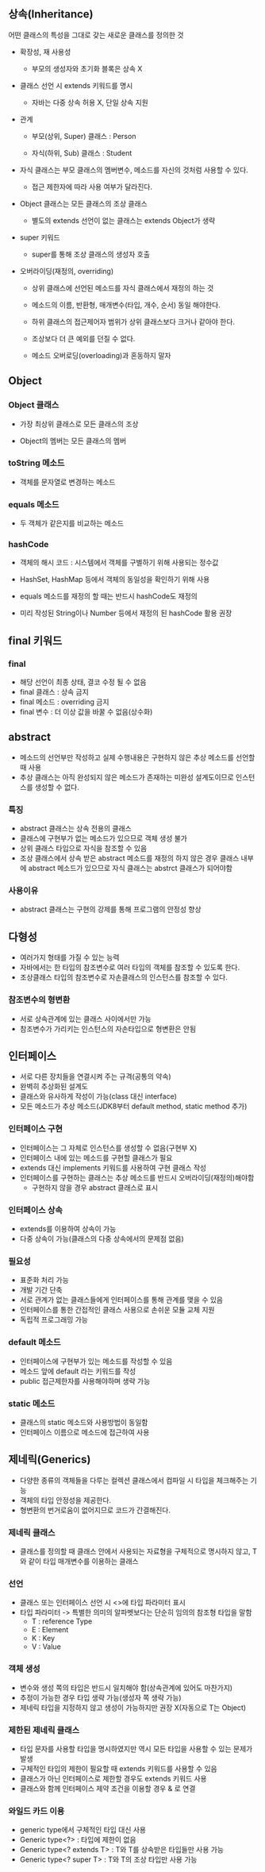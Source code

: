 ## 상속(Inheritance)

어떤 클래스의 특성을 그대로 갖는 새로운 클래스를 정의한 것

- 확장성, 재 사용성
  
  - 부모의 생성자와 초기화 블록은 상속 X

- 클래스 선언 시 extends 키워드를 명시
  
  - 자바는 다중 상속 허용 X, 단일 상속 지원

- 관계
  
  - 부모(상위, Super) 클래스 : Person
  
  - 자식(하위, Sub) 클래스 : Student

- 자식 클래스는 부모 클래스의 멤버변수, 메소드를 자신의 것처럼 사용할 수 있다.
  
  - 접근 제한자에 따라 사용 여부가 달라진다.

- Object 클래스는 모든 클래스의 조상 클래스
  
  - 별도의 extends 선언이 없는 클래스는 extends Object가 생략

- super 키워드
  
  - super를 통해 조상 클래스의 생성자 호출

- 오버라이딩(재정의, overriding)
  
  - 상위 클래스에 선언된 메소드를 자식 클래스에서 재정의 하는 것
  
  - 메소드의 이름, 반환형, 매개변수(타입, 개수, 순서) 동일 해야한다.
  
  - 하위 클래스의 접근제어자 범위가 상위 클래스보다 크거나 같아야 한다.
  
  - 조상보다 더 큰 예외를 던질 수 없다.
  
  - 메소드 오버로딩(overloading)과 혼동하지 말자

## Object

### Object 클래스

- 가장 최상위 클래스로 모든 클래스의 조상

- Object의 멤버는 모든 클래스의 멤버

### toString 메소드

- 객체를 문자열로 변경하는 메소드

### equals 메소드

- 두 객체가 같은지를 비교하는 메소드

### hashCode

- 객체의 해시 코드 : 시스템에서 객체를 구별하기 위해 사용되는 정수값

- HashSet, HashMap 등에서 객체의 동일성을 확인하기 위해 사용

- equals 메소드를 재정의 할 때는 반드시 hashCode도 재정의

- 미리 작성된 String이나 Number 등에서 재정의 된 hashCode 활용 권장

## final 키워드

### final

- 해당 선언이 최종 상태, 결코 수정 될 수 없음
- final 클래스 : 상속 금지
- final 메소드 : overriding 금지
- final 변수 : 더 이상 값을 바꿀 수 없음(상수화)

## abstract
- 메소드의 선언부만 작성하고 실제 수행내용은 구현하지 않은 추상 메소드를 선언할 때 사용
- 추상 클래스는 아직 완성되지 않은 메소드가 존재하는 미완성 설계도이므로 인스턴스를 생성할 수 없다.

### 특징
- abstract 클래스는 상속 전용의 클래스
- 클래스에 구현부가 없는 메소드가 있으므로 객체 생성 불가
- 상위 클래스 타입으로 자식을 참조할 수 있음
- 조상 클래스에서 상속 받은 abstract 메소드를 재정의 하지 않은 경우 클래스 내부에 abstract 메소드가 있으므로 자식 클래스는 abstrct 클래스가 되어야함

### 사용이유
- abstract 클래스는 구현의 강제를 통해 프로그램의 안정성 향상

## 다형성
- 여러가지 형태를 가질 수 있는 능력
- 자바에서는 한 타입의 참조변수로 여러 타입의 객체를 참조할 수 있도록 한다.
- 조상클래스 타입의 참조변수로 자손클래스의 인스턴스를 참조할 수 있다.

### 참조변수의 형변환
- 서로 상속관계에 있는 클래스 사이에서만 가능
- 참조변수가 가리키는 인스턴스의 자손타입으로 형변환은 안됨

## 인터페이스
- 서로 다른 장치들을 연결시켜 주는 규격(공통의 약속)
- 완벽히 추상화된 설계도
- 클래스와 유사하게 작성이 가능(class 대신 interface)
- 모든 메소드가 추상 메소드(JDK8부터 default method, static method 추가)

### 인터페이스 구현
- 인터페이스는 그 자체로 인스턴스를 생성할 수 없음(구현부 X)
- 인터페이스 내에 있는 메소드를 구현할 클래스가 필요
- extends 대신 implements 키워드를 사용하여 구현 클래스 작성
- 인터페이스를 구현하는 클래스는 추상 메소드를 반드시 오버라이딩(재정의)해야함
  - 구현하지 않을 경우 abstract 클래스로 표시
 
### 인터페이스 상속
- extends를 이용하여 상속이 가능
- 다중 상속이 가능(클래스의 다중 상속에서의 문제점 없음)

### 필요성
- 표준화 처리 가능
- 개발 기간 단축
- 서로 관계가 없는 클래스들에게 인터페이스를 통해 관계를 맺을 수 있음
- 인터페이스를 통한 간접적인 클래스 사용으로 손쉬운 모듈 교체 지원
- 독립적 프로그래밍 가능

### default 메소드
- 인터페이스에 구현부가 있는 메소드를 작성할 수 있음
- 메소드 앞에 default 라는 키워드를 작성
- public 접근제한자를 사용해야하며 생략 가능

### static 메소드
- 클래스의 static 메소드와 사용방법이 동일함
- 인터페이스 이름으로 메소드에 접근하여 사용

## 제네릭(Generics)
- 다양한 종류의 객체들을 다루는 컬렉션 클래스에서 컴파일 시 타입을 체크해주는 기능
- 객체의 타입 안정성을 제공한다.
- 형변환의 번거로움이 없어지므로 코드가 간결해진다.

### 제네릭 클래스
- 클래스를 정의할 때 클래스 안에서 사용되는 자료형을 구체적으로 명시하지 않고, T와 같이 타입 매개변수를 이용하는 클래스

### 선언
- 클래스 또는 인터페이스 선언 시 <>에 타입 파라미터 표시
- 타입 파라미터 -> 특별한 의미의 알파벳보다는 단순히 임의의 참조형 타입을 말함
  - T : reference Type
  - E : Element
  - K : Key
  - V : Value
 
### 객체 생성
- 변수와 생성 쪽의 타입은 반드시 일치해야 함(상속관계에 있어도 마찬가지)
- 추정이 가능한 경우 타입 생략 가능(생성자 쪽 생략 가능)
- 제네릭 타입을 지정하지 않고 생성이 가능하지만 권장 X(자동으로 T는 Object)

### 제한된 제네릭 클래스
- 타입 문자를 사용할 타입을 명시하였지만 역시 모든 타입을 사용할 수 있는 문제가 발생
- 구체적인 타입의 제한이 필요할 때 extends 키워드를 사용할 수 있음
- 클래스가 아닌 인터페이스로 제한할 경우도 extends 키워드 사용
- 클래스와 함께 인터페이스 제약 조건을 이용할 경우 & 로 연결

### 와일드 카드 이용
- generic type에서 구체적인 타입 대신 사용
- Generic type<?> : 타입에 제한이 없음
- Generic type<? extends T> : T와 T를 상속받은 타입들만 사용 가능
- Generic type<? super T> : T와 T의 조상 타입만 사용 가능




















